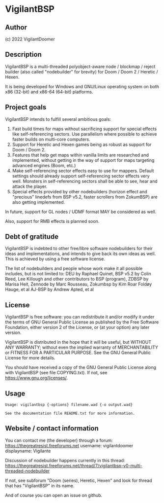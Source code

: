 # VigilantBSP

## Author
(c) 2022 VigilantDoomer

## Description

VigilantBSP is a multi-threaded polyobject-aware
node / blockmap / reject builder (also called "nodebuilder" for 
brevity) for Doom / Doom 2 / Heretic / Hexen. 

It is being developed for Windows and GNU/Linux operating system on
both x86 (32-bit) and x86-64 (64-bit) platforms.

## Project goals

VigilantBSP intends to fulfill several ambitious goals:

1. Fast build times for maps without sacrificing support for 
special effects like self-referencing sectors. Use parallelism
where possible to achieve faster builds on multi-core computers.
2. Support for Heretic and Hexen games being as robust as support
for Doom / Doom 2.
3. Features that help get maps within vanilla limits are researched
and implemented, without getting in the way of support for maps 
targeting advanced engines (Boom, etc.)
4. Make self-referencing sector effects easy to use for mappers.
Default settings should already support self-referencing sector
effects very well. Monsters in self-referencing sectors shall
be able to see, hear and attack the player.
5. Special effects provided by other nodebuilders (horizon effect
and "precious" linedefs from BSP v5.2, faster scrollers from 
ZokumBSP) are also getting implemented.

In future, support for GL nodes / UDMF format MAY be considered
as well. 

Also, support for RMB effects is planned soon.

## Debt of gratitude

VigilantBSP is indebted to other free/libre software nodebuilders
for their ideas and implementations, and intends to give back its
own ideas as well. This is achieved by using a free software license.

The list of nodebuilders and people whose work make it all possible
includes, but is not limited to:
DEU by Raphael Quinet, 
BSP v5.2 by Colin Reed, Lee Killough and other contributors to BSP (program),
ZDBSP by Marisa Heit, 
Zennode by Marc Rousseau,
Zokumbsp by Kim Roar Foldøy Hauge, et al
AJ-BSP by Andrew Apted, et al

## License
VigilantBSP is free software: you can redistribute it
and/or modify it under the terms of GNU General Public License
as published by the Free Software Foundation, either version 2 of
the License, or (at your option) any later version.

VigilantBSP is distributed in the hope that it will be useful,
but WITHOUT ANY WARRANTY; without even the implied warranty of
MERCHANTABILITY or FITNESS FOR A PARTICULAR PURPOSE.  See the
GNU General Public License for more details.

You should have received a copy of the GNU General Public License
along with VigilantBSP (see file COPYING.txt). If not, see
<https://www.gnu.org/licenses/>.

## Usage

```
Usage: vigilantbsp {-options} filename.wad {-o output.wad}

See the documentation file README.txt for more information.

```

## Website / contact information

You can contact me (the developer) through a forum:
<https://thegreatresist.freeforums.net>
username: vigilantdoomer displayname: Vigilante

Discussion of nodebuilder happens currently in this
thread: 
<https://thegreatresist.freeforums.net/thread/7/vigilantbsp-v0-multi-threaded-nodebuilder>

If not, see subforum "Doom (series), Heretic, Hexen" and look for thread that has 
"VigilantBSP" in its name.

And of course you can open an issue on github.
